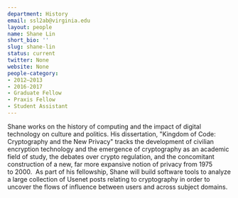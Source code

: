```yaml
---
department: History
email: ssl2ab@virginia.edu
layout: people
name: Shane Lin
short_bio: ''
slug: shane-lin
status: current
twitter: None
website: None
people-category:
- 2012–2013
- 2016-2017
- Graduate Fellow
- Praxis Fellow
- Student Assistant
---
```


Shane works on the history of computing and the impact of digital technology on culture and politics. His dissertation, "Kingdom of Code: Cryptography and the New Privacy" tracks the development of civilian encryption technology and the emergence of cryptography as an academic field of study, the debates over crypto regulation, and the concomitant construction of a new, far more expansive notion of privacy from 1975 to 2000.  As part of his fellowship, Shane will build software tools to analyze a large collection of Usenet posts relating to cryptography in order to uncover the flows of influence between users and across subject domains.
